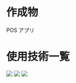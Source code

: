 # 作成物

POS アプリ

# 使用技術一覧

<img src="https://img.shields.io/badge/-Next.js-000000.svg?logo=next.js&style=plastic">
<img src="https://img.shields.io/badge/-Mysql-ffffff.svg?logo=mysql&style=plastic">
<img src="https://img.shields.io/badge/-FastAPI-ffffff.svg?logo=fastapi&style=plastic">
